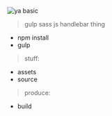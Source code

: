 ![ya basic](https://media.giphy.com/media/l1KdbHUPe27GQsJH2/giphy.gif)

> gulp sass js handlebar thing

 - npm install
 - gulp

> stuff:

 - assets
 - source
 
> produce:

 - build